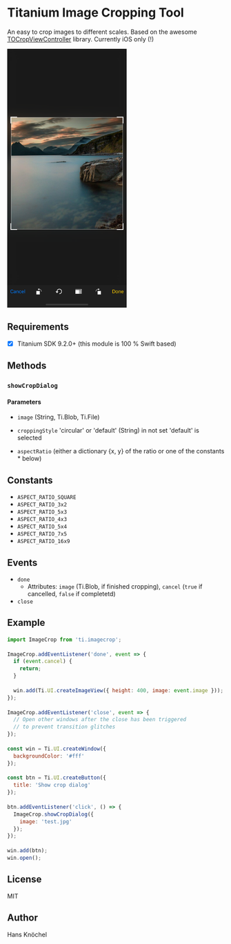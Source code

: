 # Titanium Image Cropping Tool

An easy to crop images to different scales. Based on the awesome [TOCropViewController](https://github.com/TimOliver/TOCropViewController) library. Currently iOS only (!)

<img src="./example.png" height="600" alt="Example Screenshot" />

## Requirements

- [x] Titanium SDK 9.2.0+ (this module  is 100 % Swift based)

## Methods

### `showCropDialog`

#### Parameters

- `image` (String, Ti.Blob, Ti.File)
- `croppingStyle` 'circular' or 'default' (String) in not set 'default' is selected

- `aspectRatio` (either a dictionary {x, y}  of the ratio or one of the constants * below)

## Constants

- `ASPECT_RATIO_SQUARE`
- `ASPECT_RATIO_3x2`
- `ASPECT_RATIO_5x3`
- `ASPECT_RATIO_4x3`
- `ASPECT_RATIO_5x4`
- `ASPECT_RATIO_7x5`
- `ASPECT_RATIO_16x9`

## Events

- `done`
  - Attributes: `image` (Ti.Blob, if finished cropping), `cancel` (`true` if cancelled, `false` if completetd)
- `close`

## Example

```js
import ImageCrop from 'ti.imagecrop';

ImageCrop.addEventListener('done', event => {
  if (event.cancel) {
    return;
  }

  win.add(Ti.UI.createImageView({ height: 400, image: event.image }));
});

ImageCrop.addEventListener('close', event => {
  // Open other windows after the close has been triggered
  // to prevent transition glitches
});

const win = Ti.UI.createWindow({
  backgroundColor: '#fff'
});

const btn = Ti.UI.createButton({
  title: 'Show crop dialog'
});

btn.addEventListener('click', () => {
  ImageCrop.showCropDialog({
    image: 'test.jpg'
  });
});

win.add(btn);
win.open();
```

## License

MIT

## Author

Hans Knöchel

